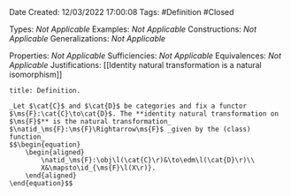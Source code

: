 <br />
<br />

Date Created: 12/03/2022 17:00:08
Tags: #Definition #Closed 

Types: _Not Applicable_
Examples: _Not Applicable_
Constructions: _Not Applicable_
Generalizations: _Not Applicable_

Properties: _Not Applicable_
Sufficiencies: _Not Applicable_
Equivalences: _Not Applicable_
Justifications: [[Identity natural transformation is a natural isomorphism]]

``` ad-Definition
title: Definition.

_Let $\cat{C}$ and $\cat{D}$ be categories and fix a functor $\ms{F}:\cat{C}\to\cat{D}$. The **identity natural transformation on $\ms{F}$** is the natural transformation_ $\natid_\ms{F}:\ms{F}\Rightarrow\ms{F}$ _given by the (class) function_
$$\begin{equation}
    \begin{aligned}
        \natid_\ms{F}:\obj\l(\cat{C}\r)&\to\edm\l(\cat{D}\r)\\
        X&\mapsto\id_{\ms{F}\l(X\r)}.
    \end{aligned}
\end{equation}$$

```

